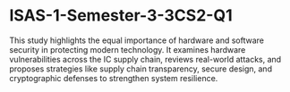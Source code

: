 # ISAS-1-Semester-3-3CS2-Q1
This study highlights the equal importance of hardware and software security in protecting modern technology. It examines hardware vulnerabilities across the IC supply chain, reviews real-world attacks, and proposes strategies like supply chain transparency, secure design, and cryptographic defenses to strengthen system resilience.
